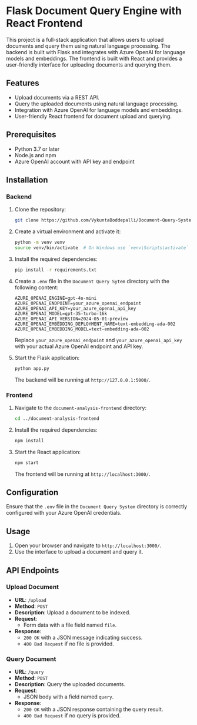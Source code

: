 # Flask Document Query Engine with React Frontend

This project is a full-stack application that allows users to upload documents and query them using natural language processing. The backend is built with Flask and integrates with Azure OpenAI for language models and embeddings. The frontend is built with React and provides a user-friendly interface for uploading documents and querying them.


## Features

- Upload documents via a REST API.
- Query the uploaded documents using natural language processing.
- Integration with Azure OpenAI for language models and embeddings.
- User-friendly React frontend for document upload and querying.

## Prerequisites

- Python 3.7 or later
- Node.js and npm
- Azure OpenAI account with API key and endpoint

## Installation

### Backend

1. Clone the repository:

    ```sh
    git clone https://github.com/VykuntaBoddepalli/Document-Query-System.git
    ```

2. Create a virtual environment and activate it:

    ```sh
    python -m venv venv
    source venv/bin/activate  # On Windows use `venv\Scripts\activate`
    ```

3. Install the required dependencies:

    ```sh
    pip install -r requirements.txt
    ```

4. Create a `.env` file in the `Document Query Sytem` directory with the following content:

    ```plaintext
    AZURE_OPENAI_ENGINE=gpt-4o-mini
    AZURE_OPENAI_ENDPOINT=your_azure_openai_endpoint
    AZURE_OPENAI_API_KEY=your_azure_openai_api_key
    AZURE_OPENAI_MODEL=gpt-35-turbo-16k
    AZURE_OPENAI_API_VERSION=2024-05-01-preview
    AZURE_OPENAI_EMBEDDING_DEPLOYMENT_NAME=text-embedding-ada-002
    AZURE_OPENAI_EMBEDDING_MODEL=text-embedding-ada-002
    ```

    Replace `your_azure_openai_endpoint` and `your_azure_openai_api_key` with your actual Azure OpenAI endpoint and API key.

5. Start the Flask application:

    ```sh
    python app.py
    ```

    The backend will be running at `http://127.0.0.1:5000/`.

### Frontend

1. Navigate to the `document-analysis-frontend` directory:

    ```sh
    cd ../document-analysis-frontend
    ```

2. Install the required dependencies:

    ```sh
    npm install
    ```

3. Start the React application:

    ```sh
    npm start
    ```

    The frontend will be running at `http://localhost:3000/`.

## Configuration

Ensure that the `.env` file in the `Document Query System` directory is correctly configured with your Azure OpenAI credentials.

## Usage

1. Open your browser and navigate to `http://localhost:3000/`.
2. Use the interface to upload a document and query it.

## API Endpoints

### Upload Document

- **URL**: `/upload`
- **Method**: `POST`
- **Description**: Upload a document to be indexed.
- **Request**:
  - Form data with a file field named `file`.
- **Response**:
  - `200 OK` with a JSON message indicating success.
  - `400 Bad Request` if no file is provided.

### Query Document

- **URL**: `/query`
- **Method**: `POST`
- **Description**: Query the uploaded documents.
- **Request**:
  - JSON body with a field named `query`.
- **Response**:
  - `200 OK` with a JSON response containing the query result.
  - `400 Bad Request` if no query is provided.

